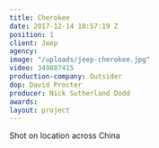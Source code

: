 ```yaml
---
title: Cherokee
date: 2017-12-14 18:57:19 Z
position: 1
client: Jeep
agency: 
image: "/uploads/jeep-cherokee.jpg"
video: 349887415
production-company: Outsider
dop: David Procter
producer: Nick Sutherland Dodd
awards: 
layout: project
---
```


Shot on location across China
